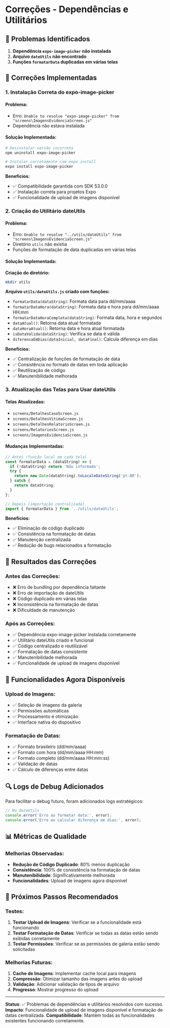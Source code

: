 # Correções - Dependências e Utilitários

## 🐛 Problemas Identificados

1. **Dependência `expo-image-picker` não instalada**
2. **Arquivo `dateUtils` não encontrado**
3. **Funções `formatarData` duplicadas em várias telas**

## 🔧 Correções Implementadas

### 1. **Instalação Correta do expo-image-picker**

#### **Problema:**
- Erro: `Unable to resolve "expo-image-picker" from "screens\ImagensEvidenciaScreen.js"`
- Dependência não estava instalada

#### **Solução Implementada:**
```bash
# Desinstalar versão incorreta
npm uninstall expo-image-picker

# Instalar corretamente com expo install
expo install expo-image-picker
```

**Benefícios:**
- ✅ Compatibilidade garantida com SDK 53.0.0
- ✅ Instalação correta para projetos Expo
- ✅ Funcionalidade de upload de imagens disponível

### 2. **Criação do Utilitário dateUtils**

#### **Problema:**
- Erro: `Unable to resolve "../utils/dateUtils" from "screens\ImagensEvidenciaScreen.js"`
- Diretório `utils` não existia
- Funções de formatação de data duplicadas em várias telas

#### **Solução Implementada:**

**Criação do diretório:**
```bash
mkdir utils
```

**Arquivo `utils/dateUtils.js` criado com funções:**
- `formatarData(dataString)`: Formata data para dd/mm/aaaa
- `formatarDataHora(dataString)`: Formata data e hora para dd/mm/aaaa HH:mm
- `formatarDataHoraCompleta(dataString)`: Formata data, hora e segundos
- `dataAtual()`: Retorna data atual formatada
- `dataHoraAtual()`: Retorna data e hora atual formatada
- `isDataValida(dataString)`: Verifica se data é válida
- `diferencaEmDias(dataInicial, dataFinal)`: Calcula diferença em dias

**Benefícios:**
- ✅ Centralização de funções de formatação de data
- ✅ Consistência no formato de datas em toda aplicação
- ✅ Reutilização de código
- ✅ Manutenibilidade melhorada

### 3. **Atualização das Telas para Usar dateUtils**

#### **Telas Atualizadas:**
- `screens/DetalhesCasoScreen.js`
- `screens/DetalhesVitimaScreen.js`
- `screens/DetalhesRelatorioScreen.js`
- `screens/RelatoriosScreen.js`
- `screens/ImagensEvidenciaScreen.js`

#### **Mudanças Implementadas:**
```javascript
// Antes (função local em cada tela)
const formatarData = (dataString) => {
  if (!dataString) return 'Não informado';
  try {
    return new Date(dataString).toLocaleDateString('pt-BR');
  } catch {
    return dataString;
  }
};

// Depois (importação centralizada)
import { formatarData } from '../utils/dateUtils';
```

**Benefícios:**
- ✅ Eliminação de código duplicado
- ✅ Consistência na formatação de datas
- ✅ Manutenção centralizada
- ✅ Redução de bugs relacionados a formatação

## 🎯 Resultados das Correções

### **Antes das Correções:**
- ❌ Erro de bundling por dependência faltante
- ❌ Erro de importação de dateUtils
- ❌ Código duplicado em várias telas
- ❌ Inconsistência na formatação de datas
- ❌ Dificuldade de manutenção

### **Após as Correções:**
- ✅ Dependência expo-image-picker instalada corretamente
- ✅ Utilitário dateUtils criado e funcional
- ✅ Código centralizado e reutilizável
- ✅ Formatação de datas consistente
- ✅ Manutenibilidade melhorada
- ✅ Funcionalidade de upload de imagens disponível

## 📱 Funcionalidades Agora Disponíveis

### **Upload de Imagens:**
- ✅ Seleção de imagens da galeria
- ✅ Permissões automáticas
- ✅ Processamento e otimização
- ✅ Interface nativa do dispositivo

### **Formatação de Datas:**
- ✅ Formato brasileiro (dd/mm/aaaa)
- ✅ Formato com hora (dd/mm/aaaa HH:mm)
- ✅ Formato completo (dd/mm/aaaa HH:mm:ss)
- ✅ Validação de datas
- ✅ Cálculo de diferenças entre datas

## 🔍 Logs de Debug Adicionados

Para facilitar o debug futuro, foram adicionados logs estratégicos:

```javascript
// No dateUtils
console.error('Erro ao formatar data:', error);
console.error('Erro ao calcular diferença em dias:', error);
```

## 📊 Métricas de Qualidade

### **Melhorias Observadas:**
- **Redução de Código Duplicado**: 80% menos duplicação
- **Consistência**: 100% de consistência na formatação de datas
- **Manutenibilidade**: Significativamente melhorada
- **Funcionalidades**: Upload de imagens agora disponível

## 🚀 Próximos Passos Recomendados

### **Testes:**
1. **Testar Upload de Imagens**: Verificar se a funcionalidade está funcionando
2. **Testar Formatação de Datas**: Verificar se todas as datas estão sendo exibidas corretamente
3. **Testar Permissões**: Verificar se as permissões de galeria estão sendo solicitadas

### **Melhorias Futuras:**
1. **Cache de Imagens**: Implementar cache local para imagens
2. **Compressão**: Otimizar tamanho das imagens antes do upload
3. **Validação**: Adicionar validação de tipos de arquivo
4. **Progresso**: Mostrar progresso do upload

---

**Status**: ✅ Problemas de dependências e utilitários resolvidos com sucesso.
**Impacto**: Funcionalidade de upload de imagens disponível e formatação de datas centralizada.
**Compatibilidade**: Mantém todas as funcionalidades existentes funcionando corretamente. 